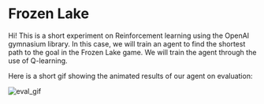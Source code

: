 # Frozen Lake

Hi! This is a short experiment on Reinforcement learning using the OpenAI gymnasium library. In this case, we will train an agent to find the shortest path to the goal in the Frozen Lake game. We will train the agent through the use of Q-learning.

Here is a short gif showing the animated results of our agent on evaluation:

![eval_gif](./animations/eval_animation.gif)